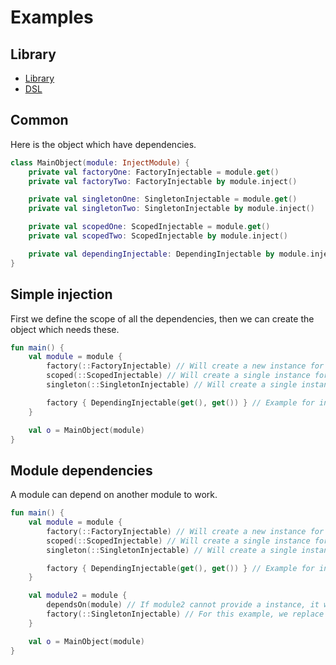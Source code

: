 # Examples

## Library

- [Library](lib/InjectModule.kt)
- [DSL](lib/injection.dsl.kt)

## Common

Here is the object which have dependencies.

```kotlin
class MainObject(module: InjectModule) {
    private val factoryOne: FactoryInjectable = module.get()
    private val factoryTwo: FactoryInjectable by module.inject()

    private val singletonOne: SingletonInjectable = module.get()
    private val singletonTwo: SingletonInjectable by module.inject()

    private val scopedOne: ScopedInjectable = module.get()
    private val scopedTwo: ScopedInjectable by module.inject()

    private val dependingInjectable: DependingInjectable by module.inject()
}
```

## Simple injection

First we define the scope of all the dependencies, then we can create the object which needs these.

```kotlin
fun main() {
    val module = module {
        factory(::FactoryInjectable) // Will create a new instance for any injection
        scoped(::ScopedInjectable) // Will create a single instance for all injections from this module
        singleton(::SingletonInjectable) // Will create a single instance, no matter the module

        factory { DependingInjectable(get(), get()) } // Example for injection in constructor
    }

    val o = MainObject(module)
}
```

## Module dependencies

A module can depend on another module to work.

```kotlin
fun main() {
    val module = module {
        factory(::FactoryInjectable) // Will create a new instance for any injection
        scoped(::ScopedInjectable) // Will create a single instance for all injections from this module
        singleton(::SingletonInjectable) // Will create a single instance, no matter the module

        factory { DependingInjectable(get(), get()) } // Example for injection in constructor
    }

    val module2 = module {
        dependsOn(module) // If module2 cannot provide a instance, it will ask it dependencies
        factory(::SingletonInjectable) // For this example, we replace a Singleton by a Factory
    }

    val o = MainObject(module)
}
```
